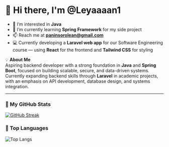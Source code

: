 # 👋 Hi there, I'm @Leyaaaan1

- 👀 I’m interested in **Java** 
- 🌱 I’m currently learning **Spring Framework** for my side project
- 📫 Reach me at **paninsorolean@gmail.com**
- 💻 Currently developing a **Laravel web app** for our Software Engineering course — using **React** for the frontend and **Tailwind CSS** for styling


💡 **About Me**  
Aspiring backend developer with a strong foundation in **Java** and **Spring Boot**, focused on building scalable, secure, and data-driven systems. Currently expanding backend skills through **Laravel** in academic projects, with an emphasis on API development, database design, and systems integration.

---

### 🔧 My GitHub Stats
[![GitHub Streak](https://github-readme-streak-stats.herokuapp.com?user=Leyaaaan1&theme=tokyonight&date_format=M%20j%5B%2C%20Y%5D)](https://git.io/streak-stats)


### 🧠 Top Languages
![Top Langs](https://github-readme-stats.vercel.app/api/top-langs/?username=Leyaaaan1&layout=compact&theme=tokyonight&langs_count=20)



<!---
Leyaaaan1/Leyaaaan1 is a ✨ special ✨ repository because its `README.md` (this file) appears on your GitHub profile.
You can click the Preview link to take a look at your changes.
--->

